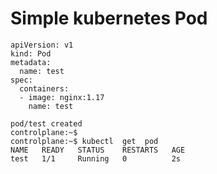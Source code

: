 # Simple kubernetes Pod
```
apiVersion: v1
kind: Pod
metadata:
  name: test
spec:
  containers:
  - image: nginx:1.17
    name: test
```
```controlplane:~$ kubectl  create  -f  pod.yml 
pod/test created
controlplane:~$ 
controlplane:~$ kubectl  get  pod
NAME   READY   STATUS    RESTARTS   AGE
test   1/1     Running   0          2s
```
